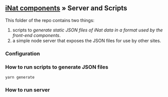 ## [iNat components](../) &raquo; Server and Scripts

This folder of the repo contains two things:
1. scripts to _generate static JSON files of iNat data in a format used by the front-end components_. 
2. a simple node server that exposes the JSON files for use by other sites.  

### Configuration 


### How to run scripts to generate JSON files

```
yarn generate
```

### How to run server
